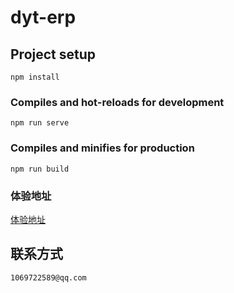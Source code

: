 # dyt-erp

## Project setup

```
npm install
```

### Compiles and hot-reloads for development

```
npm run serve
```

### Compiles and minifies for production

```
npm run build
```

### 体验地址

[体验地址](http://101.200.188.171:8888/#/login)

## 联系方式

```
1069722589@qq.com
```
